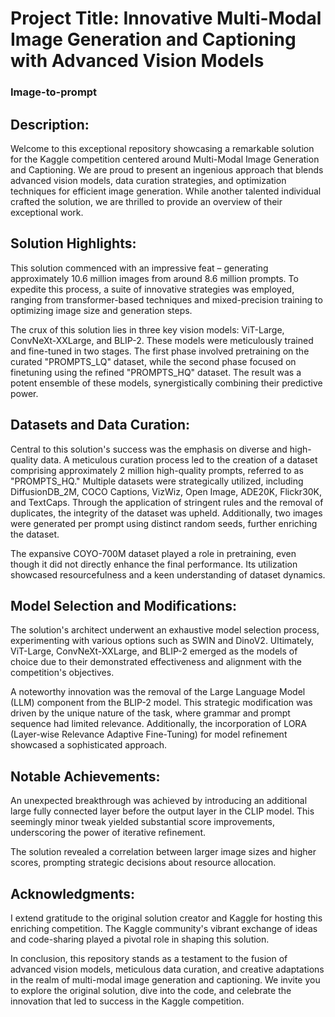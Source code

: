 

# Project Title: Innovative Multi-Modal Image Generation and Captioning with Advanced Vision Models 

### Image-to-prompt


## Description:
Welcome to this exceptional repository showcasing a remarkable solution for the Kaggle competition centered around Multi-Modal Image Generation and Captioning. We are proud to present an ingenious approach that blends advanced vision models, data curation strategies, and optimization techniques for efficient image generation. While another talented individual crafted the solution, we are thrilled to provide an overview of their exceptional work.

## Solution Highlights:
This solution commenced with an impressive feat – generating approximately 10.6 million images from around 8.6 million prompts. To expedite this process, a suite of innovative strategies was employed, ranging from transformer-based techniques and mixed-precision training to optimizing image size and generation steps.

The crux of this solution lies in three key vision models: ViT-Large, ConvNeXt-XXLarge, and BLIP-2. These models were meticulously trained and fine-tuned in two stages. The first phase involved pretraining on the curated "PROMPTS_LQ" dataset, while the second phase focused on finetuning using the refined "PROMPTS_HQ" dataset. The result was a potent ensemble of these models, synergistically combining their predictive power.

## Datasets and Data Curation:
Central to this solution's success was the emphasis on diverse and high-quality data. A meticulous curation process led to the creation of a dataset comprising approximately 2 million high-quality prompts, referred to as "PROMPTS_HQ." Multiple datasets were strategically utilized, including DiffusionDB_2M, COCO Captions, VizWiz, Open Image, ADE20K, Flickr30K, and TextCaps. Through the application of stringent rules and the removal of duplicates, the integrity of the dataset was upheld. Additionally, two images were generated per prompt using distinct random seeds, further enriching the dataset.

The expansive COYO-700M dataset played a role in pretraining, even though it did not directly enhance the final performance. Its utilization showcased resourcefulness and a keen understanding of dataset dynamics.

## Model Selection and Modifications:
The solution's architect underwent an exhaustive model selection process, experimenting with various options such as SWIN and DinoV2. Ultimately, ViT-Large, ConvNeXt-XXLarge, and BLIP-2 emerged as the models of choice due to their demonstrated effectiveness and alignment with the competition's objectives.

A noteworthy innovation was the removal of the Large Language Model (LLM) component from the BLIP-2 model. This strategic modification was driven by the unique nature of the task, where grammar and prompt sequence had limited relevance. Additionally, the incorporation of LORA (Layer-wise Relevance Adaptive Fine-Tuning) for model refinement showcased a sophisticated approach.

## Notable Achievements:
An unexpected breakthrough was achieved by introducing an additional large fully connected layer before the output layer in the CLIP model. This seemingly minor tweak yielded substantial score improvements, underscoring the power of iterative refinement.

The solution revealed a correlation between larger image sizes and higher scores, prompting strategic decisions about resource allocation.

## Acknowledgments:
I extend gratitude to the original solution creator and Kaggle for hosting this enriching competition. The Kaggle community's vibrant exchange of ideas and code-sharing played a pivotal role in shaping this solution.

In conclusion, this repository stands as a testament to the fusion of advanced vision models, meticulous data curation, and creative adaptations in the realm of multi-modal image generation and captioning. We invite you to explore the original solution, dive into the code, and celebrate the innovation that led to success in the Kaggle competition.
